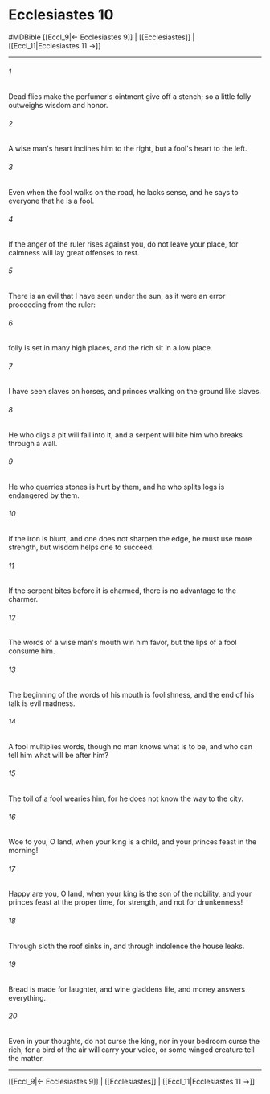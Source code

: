 # Ecclesiastes 10
#MDBible
[[Eccl_9|← Ecclesiastes 9]] | [[Ecclesiastes]] | [[Eccl_11|Ecclesiastes 11 →]]

***

###### 1 

Dead flies make the perfumer's ointment give off a stench; so a little folly outweighs wisdom and honor. 

###### 2 

A wise man's heart inclines him to the right, but a fool's heart to the left. 

###### 3 

Even when the fool walks on the road, he lacks sense, and he says to everyone that he is a fool. 

###### 4 

If the anger of the ruler rises against you, do not leave your place, for calmness will lay great offenses to rest. 

###### 5 

There is an evil that I have seen under the sun, as it were an error proceeding from the ruler: 

###### 6 

folly is set in many high places, and the rich sit in a low place. 

###### 7 

I have seen slaves on horses, and princes walking on the ground like slaves. 

###### 8 

He who digs a pit will fall into it, and a serpent will bite him who breaks through a wall. 

###### 9 

He who quarries stones is hurt by them, and he who splits logs is endangered by them. 

###### 10 

If the iron is blunt, and one does not sharpen the edge, he must use more strength, but wisdom helps one to succeed. 

###### 11 

If the serpent bites before it is charmed, there is no advantage to the charmer. 

###### 12 

The words of a wise man's mouth win him favor, but the lips of a fool consume him. 

###### 13 

The beginning of the words of his mouth is foolishness, and the end of his talk is evil madness. 

###### 14 

A fool multiplies words, though no man knows what is to be, and who can tell him what will be after him? 

###### 15 

The toil of a fool wearies him, for he does not know the way to the city. 

###### 16 

Woe to you, O land, when your king is a child, and your princes feast in the morning! 

###### 17 

Happy are you, O land, when your king is the son of the nobility, and your princes feast at the proper time, for strength, and not for drunkenness! 

###### 18 

Through sloth the roof sinks in, and through indolence the house leaks. 

###### 19 

Bread is made for laughter, and wine gladdens life, and money answers everything. 

###### 20 

Even in your thoughts, do not curse the king, nor in your bedroom curse the rich, for a bird of the air will carry your voice, or some winged creature tell the matter. 

***

[[Eccl_9|← Ecclesiastes 9]] | [[Ecclesiastes]] | [[Eccl_11|Ecclesiastes 11 →]]
